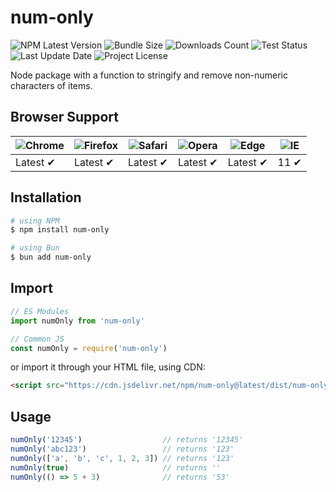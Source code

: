 # num-only

![NPM Latest Version](https://img.shields.io/npm/v/num-only)
![Bundle Size](https://img.shields.io/bundlephobia/min/num-only?label=bundle%20size)
![Downloads Count](https://img.shields.io/npm/dm/num-only.svg)
![Test Status](https://img.shields.io/github/actions/workflow/status/juliolmuller/num-only-js/publish.yml?label=tests)
![Last Update Date](https://img.shields.io/github/last-commit/juliolmuller/num-only-js)
![Project License](https://img.shields.io/github/license/juliolmuller/num-only-js)

Node package with a function to stringify and remove non-numeric characters of items.

## Browser Support

![Chrome](https://raw.github.com/alrra/browser-logos/master/src/chrome/chrome_48x48.png) | ![Firefox](https://raw.github.com/alrra/browser-logos/master/src/firefox/firefox_48x48.png) | ![Safari](https://raw.github.com/alrra/browser-logos/master/src/safari/safari_48x48.png) | ![Opera](https://raw.github.com/alrra/browser-logos/master/src/opera/opera_48x48.png) | ![Edge](https://raw.github.com/alrra/browser-logos/master/src/edge/edge_48x48.png) | ![IE](https://raw.github.com/alrra/browser-logos/master/src/archive/internet-explorer_9-11/internet-explorer_9-11_48x48.png) |
--- | --- | --- | --- | --- | --- |
Latest ✔ | Latest ✔ | Latest ✔ | Latest ✔ | Latest ✔ | 11 ✔ |

## Installation

```bash
# using NPM
$ npm install num-only

# using Bun
$ bun add num-only
```

## Import

```js
// ES Modules
import numOnly from 'num-only'

// Common JS
const numOnly = require('num-only')
```

or import it through your HTML file, using CDN:

```html
<script src="https://cdn.jsdelivr.net/npm/num-only@latest/dist/num-only.min.js"></script>
```

## Usage

```js
numOnly('12345')                  // returns '12345'
numOnly('abc123')                 // returns '123'
numOnly(['a', 'b', 'c', 1, 2, 3]) // returns '123'
numOnly(true)                     // returns ''
numOnly(() => 5 + 3)              // returns '53'
```
